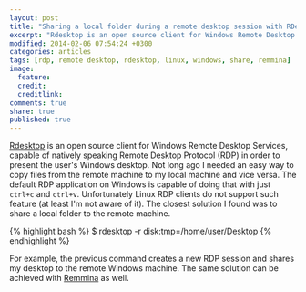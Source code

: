 ```yaml
---
layout: post
title: "Sharing a local folder during a remote desktop session with RDesktop"
excerpt: "Rdesktop is an open source client for Windows Remote Desktop Services, capable of natively speaking Remote Desktop Protocol (RDP) in order to present the user's Windows desktop"
modified: 2014-02-06 07:54:24 +0300
categories: articles
tags: [rdp, remote desktop, rdesktop, linux, windows, share, remmina]
image:
  feature: 
  credit: 
  creditlink: 
comments: true
share: true
published: true 
---
```


[Rdesktop](http://www.rdesktop.org/ "rdesktop homepage") is an open source client for Windows Remote Desktop Services, capable of natively speaking Remote Desktop Protocol (RDP) in order to present the user's Windows desktop. Not long ago I needed an easy way to copy files from the remote machine to my local machine and vice versa. The default RDP application on Windows is capable of doing that with just `ctrl+c` and `ctrl+v`. Unfortunately Linux RDP clients do not support such feature (at least I'm not aware of it). The closest solution I found was to share a local folder to the remote machine.

{% highlight bash %}
$ rdesktop -r disk:tmp=/home/user/Desktop <remote ip address>
{% endhighlight %}

For example, the previous command creates a new RDP session and shares my desktop to the remote Windows machine. The same solution can be achieved with [Remmina](http://remmina.org/ "Remmina homepage") as well. 